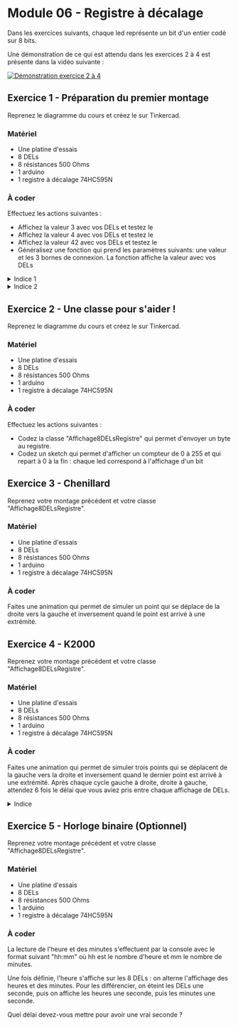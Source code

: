 # Module 06 - Registre à décalage

Dans les exercices suivants, chaque led représente un bit d'un entier codé sur 8 bits.

Une démonstration de ce qui est attendu dans les exercices 2 à 4 est présente dans la vidéo suivante :

[![Démonstration exercice 2 à 4](https://img.youtube.com/vi/J0NXhf6mlwI/0.jpg)](https://www.youtube.com/watch?v=J0NXhf6mlwI)

## Exercice 1 - Préparation du premier montage

Reprenez le diagramme du cours et créez le sur Tinkercad.

### Matériel

- Une platine d'essais
- 8 DELs
- 8 résistances 500 Ohms
- 1 arduino
- 1 registre à décalage 74HC595N

### À coder

Effectuez les actions suivantes :

- Affichez la valeur 3 avec vos DELs et testez le
- Affichez la valeur 4 avec vos DELs et testez le
- Affichez la valeur 42 avec vos DELs et testez le
- Généralisez une fonction qui prend les paramètres suivants: une valeur et les 3 bornes de connexion. La fonction affiche la valeur avec vos DELs

<details>
<summary>Indice 1</summary>

Inspirez vous de l'exemple du cours du module 04 sur le codage d'une couleur RVB dans un entier. Ici, vous n'avez pas à traiter les informations par 8 bits, mais bit par bit. Le décalage et le masque seront donc relatifs à 1 bit au lieu des 8 du cours.

</details>

<details>
<summary>Indice 2</summary>

Inspirez vous du code du cours :

```cpp
// M1 : la valeur reste intacte. Le masque se déplace de gauche à droite.
int valeur = 42;
for (int i = 7; i >= 0; --i) {
   Serial.print((valeur >> i) & 0x01);
}
Serial.println();
```

```cpp
// M2: la valeur est détruite. La valeur se déplace de droite à gauche.
for (int i = 0; i < 8; ++i) {
   Serial.print((valeur & 0x80) != 0);
   valeur <<= 1;
}
Serial.println();
```

</details>

## Exercice 2 - Une classe pour s'aider !

Reprenez le diagramme du cours et créez le sur Tinkercad.

### Matériel

- Une platine d'essais
- 8 DELs
- 8 résistances 500 Ohms
- 1 arduino
- 1 registre à décalage 74HC595N

### À coder

Effectuez les actions suivantes :

- Codez la classe "Affichage8DELsRegistre" qui permet d'envoyer un byte au registre.
- Codez un sketch qui permet d'afficher un compteur de 0 à 255 et qui repart à 0 à la fin : chaque led correspond à l'affichage d'un bit

## Exercice 3 - Chenillard

Reprenez votre montage précédent et votre classe "Affichage8DELsRegistre".

### Matériel

- Une platine d'essais
- 8 DELs
- 8 résistances 500 Ohms
- 1 arduino
- 1 registre à décalage 74HC595N

### À coder

Faites une animation qui permet de simuler un point qui se déplace de la droite vers la gauche et inversement quand le point est arrivé à une extrémité.

## Exercice 4 - K2000

Reprenez votre montage précédent et votre classe "Affichage8DELsRegistre".

### Matériel

- Une platine d'essais
- 8 DELs
- 8 résistances 500 Ohms
- 1 arduino
- 1 registre à décalage 74HC595N

### À coder

Faites une animation qui permet de simuler trois points qui se déplacent de la gauche vers la droite et inversement quand le dernier point est arrivé à une extrémité. Après chaque cycle gauche à droite, droite à gauche, attendez 6 fois le délai que vous aviez pris entre chaque affichage de DELs.

<details>
    <summary>Indice</summary>

Vous manipulez un byte pour l'affichage. Pourquoi ne pas manipuler un int (16 bits) et n'afficher que les 8 du centre ?

GGGG UUUU UUUU DDDD :

- GGGG : dépassement à gauche
- DDDD : dépassement à droite
- UUUU UUUU : bits utiles pour l'affichage

</details>

## Exercice 5 - Horloge binaire (Optionnel)

Reprenez votre montage précédent et votre classe "Affichage8DELsRegistre".

### Matériel

- Une platine d'essais
- 8 DELs
- 8 résistances 500 Ohms
- 1 arduino
- 1 registre à décalage 74HC595N

### À coder

La lecture de l'heure et des minutes s'effectuent par la console avec le format suivant "hh:mm" où hh est le nombre d'heure et mm le nombre de minutes.

Une fois définie, l'heure s'affiche sur les 8 DELs : on alterne l'affichage des heures et des minutes. Pour les différencier, on éteint les DELs une seconde, puis on affiche les heures une seconde, puis les minutes une seconde.

Quel délai devez-vous mettre pour avoir une vrai seconde ?
